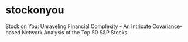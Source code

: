 # stockonyou
Stock on You: Unraveling Financial Complexity - An Intricate Covariance-based Network Analysis of the Top 50 S&amp;P Stocks
